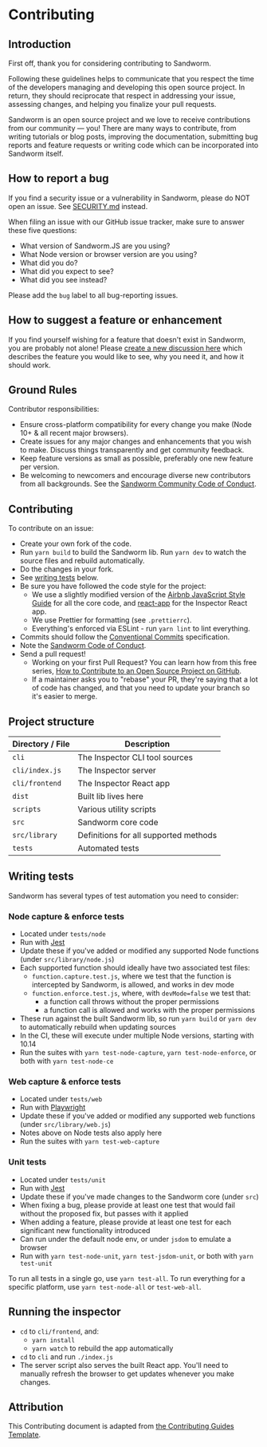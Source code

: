 # Contributing

## Introduction

First off, thank you for considering contributing to Sandworm.

Following these guidelines helps to communicate that you respect the time of the developers managing and developing this open source project. In return, they should reciprocate that respect in addressing your issue, assessing changes, and helping you finalize your pull requests.

Sandworm is an open source project and we love to receive contributions from our community — you! There are many ways to contribute, from writing tutorials or blog posts, improving the documentation, submitting bug reports and feature requests or writing code which can be incorporated into Sandworm itself.

## How to report a bug

If you find a security issue or a vulnerability in Sandworm, please do NOT open an issue. See [SECURITY.md](security.md) instead.

When filing an issue with our GitHub issue tracker, make sure to answer these five questions:

* What version of Sandworm.JS are you using?
* What Node version or browser version are you using?
* What did you do?
* What did you expect to see?
* What did you see instead?

Please add the `bug` label to all bug-reporting issues.

## How to suggest a feature or enhancement

If you find yourself wishing for a feature that doesn't exist in Sandworm, you are probably not alone! Please [create a new discussion here](https://github.com/sandworm-hq/sandworm-js/discussions/categories/ideas) which describes the feature you would like to see, why you need it, and how it should work.

## Ground Rules

Contributor responsibilities:

* Ensure cross-platform compatibility for every change you make (Node 10+ & all recent major browsers).
* Create issues for any major changes and enhancements that you wish to make. Discuss things transparently and get community feedback.
* Keep feature versions as small as possible, preferably one new feature per version.
* Be welcoming to newcomers and encourage diverse new contributors from all backgrounds. See the [Sandworm Community Code of Conduct](code-of-conduct.md).

## Contributing

To contribute on an issue:

* Create your own fork of the code.
* Run `yarn build` to build the Sandworm lib. Run `yarn dev` to watch the source files and rebuild automatically.
* Do the changes in your fork.
* See [writing tests](./#writing-tests) below.
* Be sure you have followed the code style for the project:
  * We use a slightly modified version of the [Airbnb JavaScript Style Guide](https://github.com/airbnb/javascript) for all the core code, and [react-app](https://www.npmjs.com/package/eslint-config-react-app) for the Inspector React app.
  * We use Prettier for formatting (see `.prettierrc`).
  * Everything's enforced via ESLint - run `yarn lint` to lint everything.
* Commits should follow the [Conventional Commits](https://www.conventionalcommits.org/en/v1.0.0/) specification.
* Note the [Sandworm Code of Conduct](code-of-conduct.md).
* Send a pull request!
  * Working on your first Pull Request? You can learn how from this free series, [How to Contribute to an Open Source Project on GitHub](https://egghead.io/series/how-to-contribute-to-an-open-source-project-on-github).
  * If a maintainer asks you to "rebase" your PR, they're saying that a lot of code has changed, and that you need to update your branch so it's easier to merge.

## Project structure

| Directory / File | Description                           |
| ---------------- | ------------------------------------- |
| `cli`            | The Inspector CLI tool sources        |
| `cli/index.js`   | The Inspector server                  |
| `cli/frontend`   | The Inspector React app               |
| `dist`           | Built lib lives here                  |
| `scripts`        | Various utility scripts               |
| `src`            | Sandworm core code                    |
| `src/library`    | Definitions for all supported methods |
| `tests`          | Automated tests                       |

## Writing tests

Sandworm has several types of test automation you need to consider:

### Node capture & enforce tests

* Located under `tests/node`
* Run with [Jest](https://jestjs.io/)
* Update these if you've added or modified any supported Node functions (under `src/library/node.js`)
* Each supported function should ideally have two associated test files:
  * `function.capture.test.js`, where we test that the function is intercepted by Sandworm, is allowed, and works in dev mode
  * `function.enforce.test.js`, where, with `devMode=false` we test that:
    * a function call throws without the proper permissions
    * a function call is allowed and works with the proper permissions
* These run against the built Sandworm lib, so run `yarn build` or `yarn dev` to automatically rebuild when updating sources
* In the CI, these will execute under multiple Node versions, starting with 10.14
* Run the suites with `yarn test-node-capture`, `yarn test-node-enforce`, or both with `yarn test-node-ce`

### Web capture & enforce tests

* Located under `tests/web`
* Run with [Playwright](https://playwright.dev/)
* Update these if you've added or modified any supported web functions (under `src/library/web.js`)
* Notes above on Node tests also apply here
* Run the suites with `yarn test-web-capture`

### Unit tests

* Located under `tests/unit`
* Run with [Jest](https://jestjs.io/)
* Update these if you've made changes to the Sandworm core (under `src`)
* When fixing a bug, please provide at least one test that would fail without the proposed fix, but passes with it applied
* When adding a feature, please provide at least one test for each significant new functionality introduced
* Can run under the default node env, or under `jsdom` to emulate a browser
* Run with `yarn test-node-unit`, `yarn test-jsdom-unit`, or both with `yarn test-unit`

To run all tests in a single go, use `yarn test-all`. To run everything for a specific platform, use `yarn test-node-all` or `test-web-all`.

## Running the inspector

* `cd` to `cli/frontend`, and:
  * `yarn install`
  * `yarn watch` to rebuild the app automatically
* `cd` to `cli` and run `./index.js`
* The server script also serves the built React app. You'll need to manually refresh the browser to get updates whenever you make changes.

## Attribution

This Contributing document is adapted from [the Contributing Guides Template](https://github.com/nayafia/contributing-template/blob/master/CONTRIBUTING-template.md).
